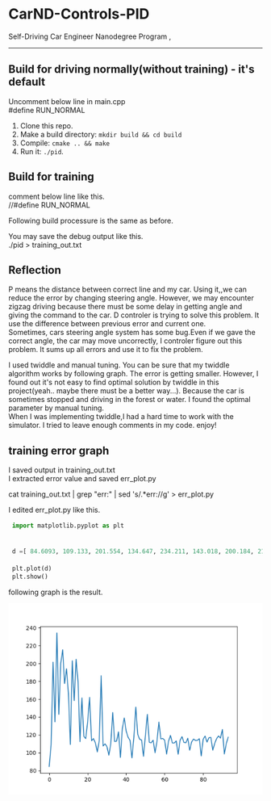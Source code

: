 # CarND-Controls-PID
Self-Driving Car Engineer Nanodegree Program
,

---

## Build for driving normally(without training)  - it's default
Uncomment below line in main.cpp        
  #define  RUN_NORMAL        

1. Clone this repo.
2. Make a build directory: `mkdir build && cd build`
3. Compile: `cmake .. && make`
4. Run it: `./pid`. 

## Build for training 
comment below line like this.   
  //#define  RUN_NORMAL

Following build processure is the same as before.     

You may save the debug output like this.  
./pid > training_out.txt



## Reflection
P means the distance between correct line and my car. Using it,,we can reduce the error by changing steering angle. However, we may encounter zigzag driving because there must be some delay in getting angle and giving the command to the car. D controler is trying to solve this problem. It use the difference between previous error and current one.  
Sometimes, cars  steering angle system has some bug.Even if we gave the correct angle, the car may move uncorrectly, I controler figure out this problem. It sums up all errors and use it to fix the problem.     

I used twiddle and manual tuning. You can be sure that my twiddle algorithm works by following graph. The error is getting smaller.  However, I found out it's not easy to find optimal solution by twiddle in this project(yeah.. maybe there must be a better way...). Because the car is sometimes stopped and driving in the forest or water.
I found the optimal parameter by manual tuning.   
When I was implementing twiddle,I had a hard time to work with the simulator. I tried to leave enough comments in my code.    enjoy!


## training error graph
I saved output in training_out.txt   
I extracted error value and saved err_plot.py     

cat training_out.txt | grep "err:" | sed 's/.*err://g' > err_plot.py     

I edited err_plot.py  like this.   


```python
 import matplotlib.pyplot as plt

 
 d =[ 84.6093, 109.133, 201.554, 134.647, 234.211, 143.018, 200.184, 215.359, 177.552, 194.005, 166.131, 109.276, 203.056, 158.425, 204.677, 179.055, 112.416, 161.476, 118.412, 115.857, 135.287, 162.108, 113.406, 115.918, 111.011, 100.813, 113.42, 186.36, 107.591, 109.98, 106.934, 97.2728, 110.032, 145.151, 112.587, 112.937, 123.356, 94.7988, 127.151, 138.957, 124.147, 117.283, 113.875, 94.2549, 117.556, 151.202, 120.664, 115.101, 114.233, 95.9766, 119.674, 143.055, 111.723, 111.097, 114.108, 99.9551, 112.907, 134.444, 115.499, 116.069, 114.042, 98.3953, 112.84, 119.484, 110.899, 110.909, 113.326, 98.2685, 113.926, 118.04, 111.615, 111.151, 116.227, 102.876, 112.067, 115.324, 113.782, 113.915, 115.734, 96.4004, 115.15, 118.663, 111.943, 116.83, 117.178, 102.82, 110.529, 115.891, 118.811, 116.422, 126.209, 98.5254, 110.181, 117.495 ]
 
 plt.plot(d)
 plt.show()
```

following graph is the result.     

![Alt text](./err_plot_of_twiddle.png  "error graph")


